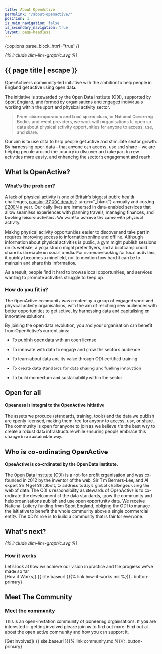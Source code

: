 ```yaml
---
title: About OpenActive
permalink: "/about-openactive/"
position: 1
is_main_navigation: false
is_secondary_navigation: true
layout: page-headless
---
```


{::options parse_block_html="true" /}

<!--  ---------------->
<!-- HERO BLOCK -->
<!--  ---------------->
<article markdown="0" class="hero--simple">
<i class="line-graphic">{% include slim-line-graphic.svg %}</i>
<div class="one">
<h1>{{ page.title | escape }}</h1>
<p>OpenActive is community-led initiative with the ambition to help people in England get active using open data. </p>
<p>The initiative is stewarded by the Open Data Institute (ODI), supported by Sport England, and formed by organisations and engaged individuals working within the sport and physical activity sector.</p>
</div>
</article>

<!--  ---------------->
<!-- TEXT BLOCK -->
<!--  ---------------->
<article>
<div class="one">

<blockquote>
From leisure operators and local sports clubs, to National Governing Bodies and event providers, we work with organisations to open up data about physical activity opportunities for anyone to access, use, and share.
</blockquote>

Our aim is to use data to help people get active and stimulate sector growth.
By harnessing open data – that anyone can access, use and share – we are helping people around the country to discover and take part in new activities more easily, and enhancing the sector’s engagement and reach.
</div>
</article>

<!--  ---------------->
<!-- FIFTY-TEXT BLOCK -->
<!--  ---------------->
<article class="title-row">
<h2 class="sub-heading-two">What Is OpenActive?</h2>
<div class="two">

### What’s the problem?

A lack of physical activity is one of Britain’s biggest public health challenges, [causing 37,000 deaths](http://webarchive.nationalarchives.gov.uk/20170106081014/http://www.apho.org.uk/RESOURCE/VIEW.ASPX?RID=123459){: target="_blank"} annually and costing [£20BN](https://www.gov.uk/government/uploads/system/uploads/attachment_data/file/279657/moving_living_more_inspired_2012.pdf) a year.
Our daily lives are immersed in data-enabled services that allow seamless experiences with planning travels, managing finances, and booking leisure activities. We want to achieve the same with physical activity.

Making physical activity opportunities easier to discover and take part in requires improving access to information online and offline. Although information about physical activities is public, a gym might publish sessions on its website, a yoga studio might prefer flyers, and a bootcamp could share its timetable on social media. For someone looking for local activities, it quickly becomes a minefield, not to mention how hard it can be to maintain and share this information.

As a result, people find it hard to browse local opportunities, and services wanting to promote activities struggle to keep up.

</div>
<div class="two">





### How do you fit in?

The OpenActive community was created by a group of engaged sport and physical activity organisations, with the aim of reaching new audiences with better opportunities to get active, by harnessing data and capitalising on innovative solutions.

By joining the open data revolution, you and your organisation can benefit from OpenActive’s current aims:

* To publish open data with an open license

* To innovate with data to engage and grow the sector’s audience

* To learn about data and its value through ODI-certified training

* To create data standards for data sharing and fuelling innovation

* To build momentum and sustainability within the sector

</div>
</article>

<!--  ---------------->
<!-- TEXT AREA-->
<!--  ---------------->
<article class="title-row">
<h2 class="sub-heading-two">Open for all</h2>
<div class="one">

#### Openness is integral to the OpenActive initiative

The assets we produce (standards, training, tools) and the data we publish are openly licensed, making them free for anyone to access, use, or share.
The community is open for anyone to join as we believe it's the best way to create a robust data infrastructure while ensuring people embrace this change in a sustainable way.

</div>
</article>

<!--  ---------------->
<!-- TEXT AREA-->
<!--  ---------------->
<article class="title-row">
<h2 class="sub-heading-two">Who is co-ordinating OpenActive</h2>
<div class="one">

#### OpenActive is co-ordinated by the Open Data Institute.

The [Open Data Institute (ODI)](http://theodi.org) is a not-for-profit organisation and was co-founded in 2012 by the inventor of the web, Sir Tim Berners-Lee, and AI expert Sir Nigel Shadbolt, to address today’s global challenges using the web of data.
The ODI's responsibility as stewards of  OpenActive is to co-ordinate the development of the data standards, grow the community and help organisations publish and use [open opportunity data](https://beta.openactive.io/how-it-works/). We receive National Lottery funding from Sport England, obliging the ODI to manage the initiative to benefit the whole community above a single commercial entity.
The ODI's role is to build a community that is fair for everyone.

</div>
</article>

<!--  ---------------->
<!-- HOW IT WORKS CALL TO ACTION -->
<!--  ---------------->
<article markdown="0" class="call_to_action--full-width">
<h2 class="sub-heading-two">What's next?</h2>
<i class="line-graphic">{% include slim-line-graphic.svg %}</i>
<div markdown="1" class="one">

### How it works

Let’s look at how we achieve our vision in practice and the progress we’ve made so far.  
[How it Works]( {{ site.baseurl }}{% link how-it-works.md %}){: .button-primary}

</div>
<figure>
<div class="mask"></div>
<div class="image" style="background: url({{ site.baseurl }}/resources/images/sideplank.jpg)center center / cover no-repeat;"></div>
</figure>
</article>





<!--  ---------------->
<!-- COMMUNITY CALL TO ACTION -->
<!--  ---------------->
<article class="call_to_action--wide">
<h2 class="sub-heading-two">Meet The Community</h2>

<div class="one">

### Meet the community

This is an open-invitation community of pioneering organisations. If you are interested in getting involved please join us to find out more.
Find out all about the open active community and how you can support it.

[Get involved]( {{ site.baseurl }}{% link community.md %}){: .button-primary}

<div class="line-graphic"></div>

</div>
</article>